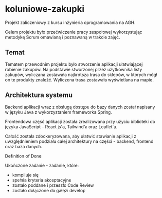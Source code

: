 # koluniowe-zakupki

Projekt zaliczeniowy z kursu inżynieria oprogramowania na AGH. 

Celem projektu było przećwiczenie pracy zespołowej wykorzystując metodykę Scrum omawianą i poznawaną w trakcie zajęć.

## Temat 

Tematem przewodnim projektu było stworzenie aplikacji ułatwiającej robienie zakupów.
Na podstawie stworzonej przez użytkownika listy zakupów, wyliczana zostawała najkrótsza trasa do sklepów, w których mógł on te produkty znaleźć.
Wyliczona trasa zostawała wyświetlana na mapie.

## Architektura systemu

Backend aplikacji wraz z obsługą dostępu do bazy danych został napisany w języku Java z wykorzystaniem frameworka Spring. ​

Frontendowa część aplikacji została zrealizowana przy użyciu biblioteki do języka JavaScript – React.js'a, Tailwind'a oraz Leaflet'a. ​

​Całość została zdockeryzowana, aby ułatwić stawianie aplikacji z uwzględnieniem podziału całej architektury na części - backend, frontend oraz baza danych.​


Definition of Done

Ukończone zadanie - zadanie, które:
- kompiluje się
- spełnia kryteria akceptacyjne
- zostało poddane i przeszło Code Review
- zostało dołączone do gałęzi develop

